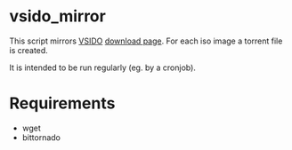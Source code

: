 vsido_mirror
============

This script mirrors [VSIDO][1] [download page][2].
For each iso image a torrent file is created. 

It is intended to be run regularly (eg. by a cronjob).

[1]: http://vsido.org
[2]: http://www.nixnut.com/vsido/


# Requirements

* wget
* bittornado

